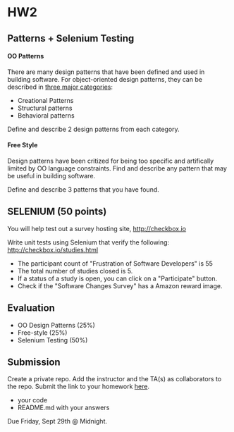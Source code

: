 # HW2

## Patterns + Selenium Testing

#### OO Patterns

There are many design patterns that have been defined and used in building software. For object-oriented design patterns, they can be described in [three major categories](https://sourcemaking.com/design_patterns):

* Creational Patterns
* Structural patterns
* Behavioral patterns

Define and describe 2 design patterns from each category.

#### Free Style

Design patterns have been critized for being too specific and artifically limited by OO language constraints. Find and describe any pattern that may be useful in building software.

Define and describe 3 patterns that you have found.

## SELENIUM (50 points)

You will help test out a survey hosting site, http://checkbox.io

Write unit tests using Selenium that verify the following:
http://checkbox.io/studies.html

* The participant count of "Frustration of Software Developers" is 55
* The total number of studies closed is 5.
* If a status of a study is open, you can click on a "Participate" button.
* Check if the "Software Changes Survey" has a Amazon reward image.

## Evaluation

* OO Design Patterns (25%)
* Free-style (25%)
* Selenium Testing (50%)

## Submission

Create a private repo.  Add the instructor and the TA(s) as collaborators to the repo. Submit the link to your homework [here](https://docs.google.com/forms/d/e/1FAIpQLSfQ29aj5HSxIw4UEGBg_tDymHc2PTNanIrukiAOdZyISbfZng/viewform?usp=sf_link).

* your code
* README.md with your answers

Due Friday, Sept 29th @ Midnight.
